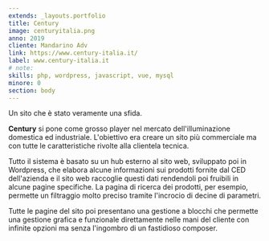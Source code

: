 ```yaml
---
extends: _layouts.portfolio
title: Century
image: centuryitalia.png
anno: 2019
cliente: Mandarino Adv
link: https://www.century-italia.it/
label: www.century-italia.it
# note: 
skills: php, wordpress, javascript, vue, mysql
minore: 0
section: body
---
```


Un sito che è stato veramente una sfida.

**Century** si pone come grosso player nel mercato dell'illuminazione domestica ed industriale. L'obiettivo era creare un sito più commerciale ma con tutte le caratteristiche rivolte alla clientela tecnica.

Tutto il sistema è basato su un hub esterno al sito web, sviluppato poi in Wordpress, che elabora alcune informazioni sui prodotti fornite dal CED dell'azienda e il sito web raccoglie questi dati rendendoli poi fruibili in alcune pagine specifiche. La pagina di ricerca dei prodotti, per esempio, permette un filtraggio molto preciso tramite l'incrocio di decine di parametri.

Tutte le pagine del sito poi presentano una gestione a blocchi che permette una gestione grafica e funzionale direttamente nelle mani del cliente con infinite opzioni ma senza l'ingombro di un fastidioso composer.